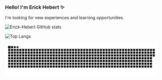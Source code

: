 ### Hello! I'm Erick Hebert ✨
I'm looking for new experiences and learning opportunities.

![Erick-Hebert GitHub stats](https://github-readme-stats.vercel.app/api?username=Erick-Hebert&show_icons=true&theme=dracula&hide_title=true)

![Top Langs](https://github-readme-stats.vercel.app/api/top-langs/?username=Erick-Hebert&layout=compact&theme=dracula)

<picture>
  <source media="(prefers-color-scheme: dark)" srcset="https://raw.githubusercontent.com/Erick-Hebert/Erick-Hebert/output/github-snake-dark.svg" />
  <source media="(prefers-color-scheme: light)" srcset="https://raw.githubusercontent.com/Erick-Hebert/Erick-Hebert/output/github-snake.svg" />
  <img alt="github-snake" src="https://raw.githubusercontent.com/Erick-Hebert/Erick-Hebert/output/github-snake.svg" />
</picture>
